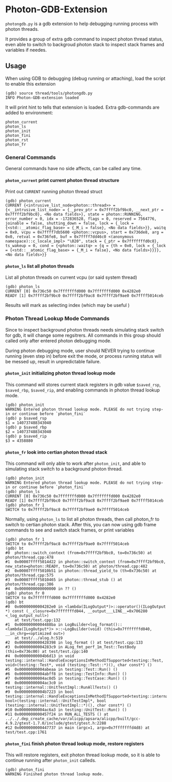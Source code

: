 # Photon-GDB-Extension

`photongdb.py` is a gdb extension to help debugging running process with photon threads.

It provides a group of extra gdb command to inspect photon thread status, even able to switch to backgroud photon
stack to inspect stack frames and variables if needes.

## Usage

When using GDB to debugging (debug running or attaching), load the script to enable this extension

```gdb
(gdb) source thread/tools/photongdb.py 
INFO Photon-GDB-extension loaded
```
It will print hint to tells that extension is loaded.
Extra gdb-commands are added to environment:

```gdb
photon_current
photon_ls
photon_init
photon_fini
photon_rst
photon_fr
```

### General Commands

General commands have no side affects, can be called any time.

#### `photon_current` print current photon thread structure

Print out `CURRENT` running photon thread struct

```gdb
(gdb) photon_current
CURRENT {<intrusive_list_node<photon::thread>> = {<__intrusive_list_node> = {__prev_ptr = 0x7ffff2bf9bc0, __next_ptr = 0x7ffff2bf9bc0}, <No data fields>}, state = photon::RUNNING, error_number = 0, idx = -172836528, flags = 0, reserved = 7564776, joinable = false, shutting_down = false, lock = {_lock = {<std::__atomic_flag_base> = {_M_i = false}, <No data fields>}}, waitq = 0x0, vcpu = 0x7ffff7db5600 <photon::vcpus>, start = 0x736de8, arg = 0x0, retval = 0x736fe8, buf = 0x7ffff7dd46c0 <(anonymous namespace)::c_locale_impl> "\020", stack = {_ptr = 0x7fffffffd0c8}, ts_wakeup = 0, cond = {<photon::waitq> = {q = {th = 0x0, lock = {_lock = {<std::__atomic_flag_base> = {_M_i = false}, <No data fields>}}}}, <No data fields>}}
```

#### `photon_ls` list all photon threads

List all photon threads on current vcpu (or said system thread)

```gdb
(gdb) photon_ls
CURRENT [0] 0x736c50 0x7fffffffd000 0x7fffffffd000 0x4282e0
READY [1] 0x7ffff2bf9bc0 0x7ffff2bf9ac8 0x7ffff2bf9ae0 0x7ffff5014ceb
```
Results will mark as selecting index (which may be useful )

### Photon Thread Lookup Mode Commands

Since to inspect background photon threads needs simulating stack switch for gdb, it will change some regsitrers.
All commands in this group should called only after entered photon debugging mode.

During photon debugging mode, user should NEVER trying to continue running (even step in) before exit the mode, or
process running status will be messed up, result in unpredictable failure.

#### `photon_init` initializing photon thread lookup mode

This command will stores current stack registers in gdb value `$saved_rsp`, `$saved_rbp`, `$saved_rip`, and enabling
commands in photon thread lookup mode.

```gdb
(gdb) photon_init
WARNING Entered photon thread lookup mode. PLEASE do not trying step-in or continue before `photon_fini`
(gdb) p $saved_rsp
$1 = 140737488343040
(gdb) p $saved_rbp
$2 = 140737488343040
(gdb) p $saved_rip
$3 = 4358880
```

#### `photon_fr` look into certian photon thread stack

This command will only able to work after `photon_init`, and able to simulating stack switch to a background photon thread.
```
(gdb) photon_init
WARNING Entered photon thread lookup mode. PLEASE do not trying step-in or continue before `photon_fini`
(gdb) photon_ls
CURRENT [0] 0x736c50 0x7fffffffd000 0x7fffffffd000 0x4282e0
READY [1] 0x7ffff2bf9bc0 0x7ffff2bf9ac8 0x7ffff2bf9ae0 0x7ffff5014ceb
(gdb) photon_fr 1
SWITCH to 0x7ffff2bf9ac8 0x7ffff2bf9ae0 0x7ffff5014ceb
```

Normally, using `photon_ls` to list all photon threads, then call photon_fr to switch to certian photon stack.
After this, you can now using gdb frame commands to see and switch stack frames, or print variables

```gdb
(gdb) photon_fr 1
SWITCH to 0x7ffff2bf9ac8 0x7ffff2bf9ae0 0x7ffff5014ceb
(gdb) bt
#0  photon::switch_context (from=0x7ffff2bf9bc0, to=0x736c50) at photon/thread.cpp:478
#1  0x00007ffff5014d22 in photon::switch_context (from=0x7ffff2bf9bc0, new_state=photon::READY, to=0x736c50) at photon/thread.cpp:482
#2  0x00007ffff5010b51 in photon::thread_yield_to (th=0x736c50) at photon/thread.cpp:575
#3  0x00007ffff5010465 in photon::thread_stub () at photon/thread.cpp:386
#4  0x0000000000000000 in ?? ()
(gdb) photon_fr 0
SWITCH to 0x7fffffffd000 0x7fffffffd000 0x4282e0
(gdb) bt
#0  0x00000000004282e0 in <lambda(ILogOutput*)>::operator()(ILogOutput *) const (__closure=0x7fffffffd044, __output___LINE__=0x706280 <_log_output_null>)
    at test/test.cpp:132
#1  0x00000000004488ba in LogBuilder<log_format()::<lambda(ILogOutput*)> >::~LogBuilder(void) (this=0x7fffffffd040, __in_chrg=<optimized out>)
    at test/../alog.h:519
#2  0x0000000000428398 in log_format () at test/test.cpp:133
#3  0x00000000004283c9 in ALog_fmt_perf_1m_Test::TestBody (this=0x736c00) at test/test.cpp:140
#4  0x00000000004b6d13 in void testing::internal::HandleExceptionsInMethodIfSupported<testing::Test, void>(testing::Test*, void (testing::Test::*)(), char const*) ()
#5  0x00000000004abeaa in testing::Test::Run() ()
#6  0x00000000004abff8 in testing::TestInfo::Run() ()
#7  0x00000000004ac0d5 in testing::TestCase::Run() ()
#8  0x00000000004ac3c0 in testing::internal::UnitTestImpl::RunAllTests() ()
#9  0x00000000004b7223 in bool testing::internal::HandleExceptionsInMethodIfSupported<testing::internal::UnitTestImpl, bool>(testing::internal::UnitTestImpl*, bool (testing::internal::UnitTestImpl::*)(), char const*) ()
#10 0x00000000004ac6a3 in testing::UnitTest::Run() ()
#11 0x0000000000457f24 in RUN_ALL_TESTS () at ../../.dep_create_cache/var/alicpp/apsara/alicpp/built/gcc-4.9.2/gtest-1.7.0/include/gtest/gtest.h:2288
#12 0x0000000000447737 in main (argc=1, argv=0x7fffffffd4d8) at test/test.cpp:1761
```

#### `photon_fini` finish photon thread lookup mode, restore registers

This will restore registers, exit photon thread lookup mode, so it is able to continue running after `photon_init` calleds.

```gdb
(gdb) photon_fini
WARNING Finished photon thread lookup mode.
```